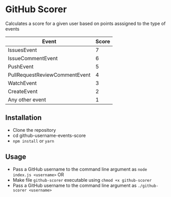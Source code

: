 # GitHub Scorer
Calculates a score for a given user based on points asssigned to the type of events

| Event | Score |
| ------ | ------ |
| IssuesEvent |7 |
| IssueCommentEvent | 6 |
| PushEvent | 5 |
| PullRequestReviewCommentEvent | 4 |
| WatchEvent | 3 |
| CreateEvent | 2 |
| Any other event | 1 |

## Installation
- Clone the repository
- cd github-username-events-score
- `npm install` or `yarn`

## Usage
- Pass a GitHub username to the command line argument as `node index.js <username>`
OR
- Make file `github-scorer` executable using `chmod +x github-scorer`
- Pass a GitHub username to the command line argument as `./github-scorer <username>`

